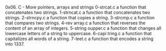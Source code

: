 0x06. C - More pointers, arrays and strings
0-strcat.c a function that concatenates two strings.
1-strncat.c a function that concatenates two strings.
2-strncpy.c a function that copies a string.
3-strcmp.c a function that compares two strings.
4-rev array.c a function that reverses the content of an array of integers.
5-string  oupper.c a function that changes all lowercase letters of a string to uppercase.
6-capi tring.c a function that capitalizes all words of a string.
7-leet.c a function that encodes a string into 1337.
